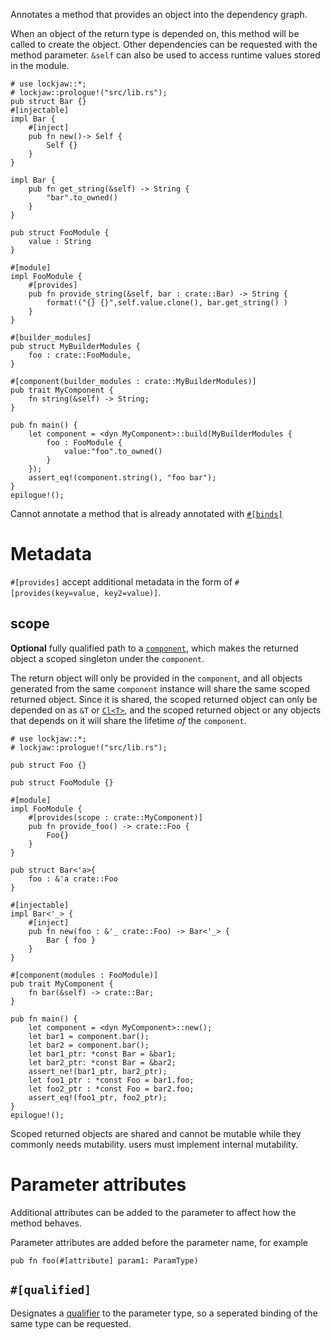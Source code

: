 Annotates a method that provides an object into the dependency graph.

When an object of the return type is depended on, this method will be called to create the object.
Other dependencies can be requested with the method parameter. `&self` can also be used to access
runtime values stored in the module.

```
# use lockjaw::*;
# lockjaw::prologue!("src/lib.rs");
pub struct Bar {}
#[injectable]
impl Bar {
    #[inject]
    pub fn new()-> Self {
        Self {}
    }
}

impl Bar {
    pub fn get_string(&self) -> String {
        "bar".to_owned()
    }
}

pub struct FooModule {
    value : String
}

#[module]
impl FooModule {
    #[provides]
    pub fn provide_string(&self, bar : crate::Bar) -> String {
        format!("{} {}",self.value.clone(), bar.get_string() )
    }
}

#[builder_modules]
pub struct MyBuilderModules {
    foo : crate::FooModule,
}

#[component(builder_modules : crate::MyBuilderModules)]
pub trait MyComponent {
    fn string(&self) -> String;
}

pub fn main() {
    let component = <dyn MyComponent>::build(MyBuilderModules {
        foo : FooModule {
            value:"foo".to_owned()
        }
    });
    assert_eq!(component.string(), "foo bar");
}
epilogue!();

```

Cannot annotate a method that is already annotated with [`#[binds]`](#binds)

# Metadata

`#[provides]` accept additional metadata in the form of
`#[provides(key=value, key2=value)]`.

## scope

**Optional** fully qualified path to a [`component`](crate::component), which makes the returned
object a scoped singleton under the `component`.

The return object will only be provided in the `component`, and all objects generated from the
same `component` instance will share the same scoped returned object. Since it is shared, the scoped
returned object can only be depended on as  `&T` or [`Cl<T>`](crate::Cl), and the scoped returned
object or any objects that depends on it will share the lifetime _of_ the
`component`.

```
# use lockjaw::*;
# lockjaw::prologue!("src/lib.rs");

pub struct Foo {}

pub struct FooModule {}

#[module]
impl FooModule {
    #[provides(scope : crate::MyComponent)]
    pub fn provide_foo() -> crate::Foo {
        Foo{}
    }
}

pub struct Bar<'a>{
    foo : &'a crate::Foo
}

#[injectable]
impl Bar<'_> {
    #[inject]
    pub fn new(foo : &'_ crate::Foo) -> Bar<'_> {
        Bar { foo }
    }
}

#[component(modules : FooModule)]
pub trait MyComponent {
    fn bar(&self) -> crate::Bar;
}

pub fn main() {
    let component = <dyn MyComponent>::new();
    let bar1 = component.bar();
    let bar2 = component.bar();
    let bar1_ptr: *const Bar = &bar1;
    let bar2_ptr: *const Bar = &bar2;
    assert_ne!(bar1_ptr, bar2_ptr);
    let foo1_ptr : *const Foo = bar1.foo;
    let foo2_ptr : *const Foo = bar2.foo;
    assert_eq!(foo1_ptr, foo2_ptr);
}
epilogue!();
```

Scoped returned objects are shared and cannot be mutable while they commonly needs mutability. users
must implement internal mutability.

# Parameter attributes

Additional attributes can be added to the parameter to affect how the method behaves.

Parameter attributes are added before the parameter name, for example

```ignore
pub fn foo(#[attribute] param1: ParamType)
```

## `#[qualified]`

Designates a [qualifier](crate::qualifier) to the parameter type, so a seperated binding of the same
type can be requested.